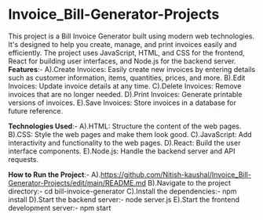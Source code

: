 # Invoice_Bill-Generator-Projects
This project is a Bill Invoice Generator built using modern web technologies. It's designed to help you create, manage, and print invoices easily and efficiently. The project uses JavaScript, HTML, and CSS for the frontend, React for building user interfaces, and Node.js for the backend server.
**Features**:-
A).Create Invoices: Easily create new invoices by entering details such as customer information, items, quantities, prices, and more.
B).Edit Invoices: Update invoice details at any time.
C).Delete Invoices: Remove invoices that are no longer needed.
D).Print Invoices: Generate printable versions of invoices.
E).Save Invoices: Store invoices in a database for future reference.

**Technologies Used**:-
A).HTML: Structure the content of the web pages.
B).CSS: Style the web pages and make them look good.
C).JavaScript: Add interactivity and functionality to the web pages.
D).React: Build the user interface components.
E).Node.js: Handle the backend server and API requests.


**How to Run the Project**:-
A).https://github.com/Nitish-kaushal/Invoice_Bill-Generator-Projects/edit/main/README.md
B).Navigate to the project directory:-
cd bill-invoice-generator
C).Install the dependencies:-
npm install
D).Start the backend server:-
node server.js
E).Start the frontend development server:-
npm start
